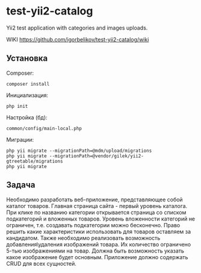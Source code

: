 # test-yii2-catalog
Yii2 test application with categories and images uploads.

WIKI https://github.com/igorbelikov/test-yii2-catalog/wiki

Установка
-------------------

Composer:
```
composer install
```

Инициализация:
```
php init
```

Настройка (бд):
```
common/config/main-local.php
```

Миграции:
```
php yii migrate --migrationPath=@mdm/upload/migrations
php yii migrate --migrationPath=@vendor/gilek/yii2-gtreetable/migrations
php yii migrate
```

Задача
-----------------
Необходимо разработать веб-приложение, представляющее собой каталог товаров.
Главная страница сайта - первый уровень каталога. При клике по названию категории открывается страница со списком подкатегорий и вложенных товаров.
Уровень вложенности категорий не ограничен, т.е. создавать подкатегории можно бесконечно.
Право решить какие характеристики использовать для товаров оставляем за кандидатом.
Также необходимо реализовать возможность добавления\удаления изображений товара. Их количество ограничено 5-тью изображениями на товар. Должна быть возможность указать какое изображение будет основным.
Приложение должно содержать CRUD для всех сущностей.
